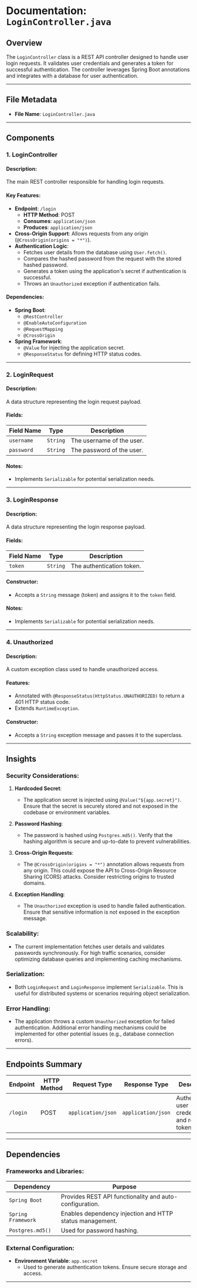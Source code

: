 # Documentation: `LoginController.java`

## Overview
The `LoginController` class is a REST API controller designed to handle user login requests. It validates user credentials and generates a token for successful authentication. The controller leverages Spring Boot annotations and integrates with a database for user authentication.

---

## File Metadata
- **File Name**: `LoginController.java`

---

## Components

### 1. **LoginController**
#### Description:
The main REST controller responsible for handling login requests.

#### Key Features:
- **Endpoint**: `/login`
  - **HTTP Method**: POST
  - **Consumes**: `application/json`
  - **Produces**: `application/json`
- **Cross-Origin Support**: Allows requests from any origin (`@CrossOrigin(origins = "*")`).
- **Authentication Logic**:
  - Fetches user details from the database using `User.fetch()`.
  - Compares the hashed password from the request with the stored hashed password.
  - Generates a token using the application's secret if authentication is successful.
  - Throws an `Unauthorized` exception if authentication fails.

#### Dependencies:
- **Spring Boot**:
  - `@RestController`
  - `@EnableAutoConfiguration`
  - `@RequestMapping`
  - `@CrossOrigin`
- **Spring Framework**:
  - `@Value` for injecting the application secret.
  - `@ResponseStatus` for defining HTTP status codes.

---

### 2. **LoginRequest**
#### Description:
A data structure representing the login request payload.

#### Fields:
| Field Name | Type     | Description                  |
|------------|----------|------------------------------|
| `username` | `String` | The username of the user.    |
| `password` | `String` | The password of the user.    |

#### Notes:
- Implements `Serializable` for potential serialization needs.

---

### 3. **LoginResponse**
#### Description:
A data structure representing the login response payload.

#### Fields:
| Field Name | Type     | Description                  |
|------------|----------|------------------------------|
| `token`    | `String` | The authentication token.    |

#### Constructor:
- Accepts a `String` message (token) and assigns it to the `token` field.

#### Notes:
- Implements `Serializable` for potential serialization needs.

---

### 4. **Unauthorized**
#### Description:
A custom exception class used to handle unauthorized access.

#### Features:
- Annotated with `@ResponseStatus(HttpStatus.UNAUTHORIZED)` to return a 401 HTTP status code.
- Extends `RuntimeException`.

#### Constructor:
- Accepts a `String` exception message and passes it to the superclass.

---

## Insights

### Security Considerations:
1. **Hardcoded Secret**:
   - The application secret is injected using `@Value("${app.secret}")`. Ensure that the secret is securely stored and not exposed in the codebase or environment variables.
   
2. **Password Hashing**:
   - The password is hashed using `Postgres.md5()`. Verify that the hashing algorithm is secure and up-to-date to prevent vulnerabilities.

3. **Cross-Origin Requests**:
   - The `@CrossOrigin(origins = "*")` annotation allows requests from any origin. This could expose the API to Cross-Origin Resource Sharing (CORS) attacks. Consider restricting origins to trusted domains.

4. **Exception Handling**:
   - The `Unauthorized` exception is used to handle failed authentication. Ensure that sensitive information is not exposed in the exception message.

### Scalability:
- The current implementation fetches user details and validates passwords synchronously. For high traffic scenarios, consider optimizing database queries and implementing caching mechanisms.

### Serialization:
- Both `LoginRequest` and `LoginResponse` implement `Serializable`. This is useful for distributed systems or scenarios requiring object serialization.

### Error Handling:
- The application throws a custom `Unauthorized` exception for failed authentication. Additional error handling mechanisms could be implemented for other potential issues (e.g., database connection errors).

---

## Endpoints Summary

| Endpoint   | HTTP Method | Request Type      | Response Type     | Description                     |
|------------|-------------|-------------------|-------------------|---------------------------------|
| `/login`   | POST        | `application/json` | `application/json` | Authenticates user credentials and returns a token. |

---

## Dependencies

### Frameworks and Libraries:
| Dependency                  | Purpose                                      |
|-----------------------------|----------------------------------------------|
| `Spring Boot`               | Provides REST API functionality and auto-configuration. |
| `Spring Framework`          | Enables dependency injection and HTTP status management. |
| `Postgres.md5()`            | Used for password hashing.                  |

### External Configuration:
- **Environment Variable**: `app.secret`  
  - Used to generate authentication tokens. Ensure secure storage and access.

---

